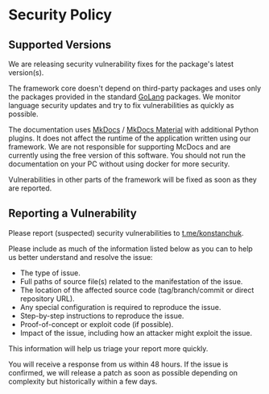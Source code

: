 # Security Policy

## Supported Versions

We are releasing security vulnerability fixes for the package's latest version(s).

The framework core doesn't depend on third-party packages and uses only the packages provided in the standard [GoLang](https://go.dev/) packages.
We monitor language security updates and try to fix vulnerabilities as quickly as possible.

The documentation uses [MkDocs](https://github.com/mkdocs/mkdocs) / [MkDocs Material](https://github.com/squidfunk/mkdocs-material) with additional Python plugins.
It does not affect the runtime of the application written using our framework.
We are not responsible for supporting McDocs and are currently using the free version of this software.
You should not run the documentation on your PC without using docker for more security.

Vulnerabilities in other parts of the framework will be fixed as soon as they are reported.

## Reporting a Vulnerability

Please report (suspected) security vulnerabilities to [t.me/konstanchuk](https://t.me/konstanchuk).

Please include as much of the information listed below as you can to help us better understand and resolve the issue:
* The type of issue.
* Full paths of source file(s) related to the manifestation of the issue.
* The location of the affected source code (tag/branch/commit or direct repository URL).
* Any special configuration is required to reproduce the issue.
* Step-by-step instructions to reproduce the issue.
* Proof-of-concept or exploit code (if possible).
* Impact of the issue, including how an attacker might exploit the issue.

This information will help us triage your report more quickly.

You will receive a response from us within 48 hours.
If the issue is confirmed, we will release a patch as soon as possible depending on complexity but historically within a few days.
